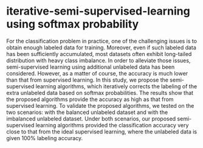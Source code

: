 # iterative-semi-supervised-learning using softmax probability

For the classification problem in practice, one of the challenging issues is to obtain enough labeled data for training. Moreover, even if such labeled data has been sufficiently accumulated, most datasets often exhibit long-tailed distribution with heavy class imbalance. In order to alleviate those issues, semi-supervised learning using additional unlabeled data has been considered. However, as a matter of course, the accuracy is much lower than that from supervised learning. In this study, we propose  the semi-supervised learning algorithms, which iteratively corrects the labeling of the extra unlabeled data based on softmax probabilities. The results show that the proposed algorithms provide the accuracy as high as that from supervised learning. To validate the proposed algorithms, we tested on the two scenarios: with the balanced unlabeled dataset and with the imbalanced unlabeled dataset. Under both scenarios, our proposed semi-supervised learning algorithms provided the classification accuracy very close to that from the ideal supervised learning, where the unlabeled data is given 100% labeling accuracy.

